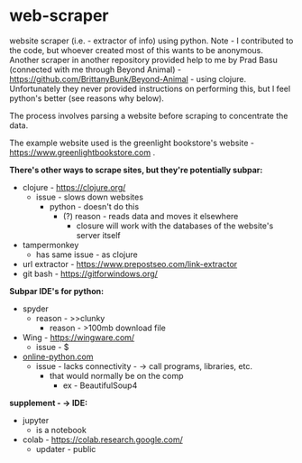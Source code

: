 # web-scraper
website scraper (i.e. - extractor of info) using python. Note - I contributed to the code, but whoever created most of this wants to be anonymous. Another scraper in another repository provided help to me by Prad Basu (connected with me through Beyond Animal) - https://github.com/BrittanyBunk/Beyond-Animal - using clojure. Unfortunately they never provided instructions on performing this, but I feel python's better (see reasons why below).

The process involves parsing a website before scraping to concentrate the data.

The example website used is the greenlight bookstore's website - https://www.greenlightbookstore.com .

**There's other ways to scrape sites, but they're potentially subpar:**
- clojure - https://clojure.org/
  * issue - slows down websites
    - python - doesn't do this
      * (?) reason - reads data and moves it elsewhere
        - closure will work with the databases of the website's server itself
- tampermonkey
  * has same issue - as clojure
- url extractor - https://www.prepostseo.com/link-extractor
- git bash - https://gitforwindows.org/

**Subpar IDE's for python:**
- spyder
  * reason - >>clunky
    - reason - >100mb download file
- Wing - https://wingware.com/
  * issue - $
- [online-python.com](https://www.online-python.com/)
  * issue - lacks connectivity - -> call programs, libraries, etc.
    - that would normally be on the comp
      * ex - BeautifulSoup4
 
**supplement - -> IDE:**
- jupyter
  * is a notebook
- colab - https://colab.research.google.com/
  * updater - public
